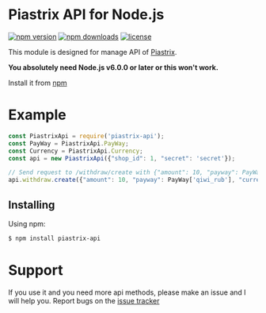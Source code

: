 # Piastrix API for Node.js
[![npm version](https://img.shields.io/npm/v/piastrix-api.svg)](https://npmjs.com/package/piastrix-api)
[![npm downloads](https://img.shields.io/npm/dm/piastrix-api.svg)](http://npm-stat.com/charts.html?package=piastrix-api)
[![license](https://img.shields.io/npm/l/piastrix-api.svg)](https://github.com/darkwar123/node-piastrix-api/blob/master/LICENSE)

This module is designed for manage API of [Piastrix](https://piastrix.com/).

**You absolutely need Node.js v6.0.0 or later or this won't work.**

Install it from [npm](https://www.npmjs.com/package/piastrix-api)

# Example

```javascript
const PiastrixApi = require('piastrix-api');
const PayWay = PiastrixApi.PayWay;
const Currency = PiastrixApi.Currency;
const api = new PiastrixApi({"shop_id": 1, "secret": 'secret'});

// Send request to /withdraw/create with {"amount": 10, "payway": PayWay['qiwi_rub'], "currency": Currency['rub']} params
api.withdraw.create({"amount": 10, "payway": PayWay['qiwi_rub'], "currency": Currency['rub']}).then(console.log).catch(console.error);
```

## Installing

Using npm:

```bash
$ npm install piastrix-api
```

# Support

If you use it and you need more api methods, please make an issue and I will help you.
Report bugs on the [issue tracker](https://github.com/darkwar123/node-piastrix-api/issues)
